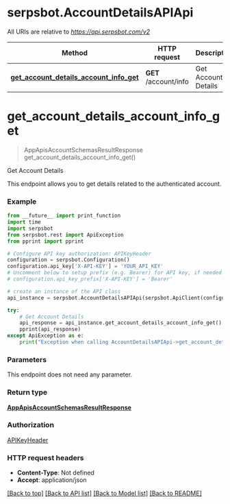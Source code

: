 # serpsbot.AccountDetailsAPIApi

All URIs are relative to *https://api.serpsbot.com/v2*

Method | HTTP request | Description
------------- | ------------- | -------------
[**get_account_details_account_info_get**](AccountDetailsAPIApi.md#get_account_details_account_info_get) | **GET** /account/info | Get Account Details

# **get_account_details_account_info_get**
> AppApisAccountSchemasResultResponse get_account_details_account_info_get()

Get Account Details

This endpoint allows you to get details related to the authenticated account.

### Example
```python
from __future__ import print_function
import time
import serpsbot
from serpsbot.rest import ApiException
from pprint import pprint

# Configure API key authorization: APIKeyHeader
configuration = serpsbot.Configuration()
configuration.api_key['X-API-KEY'] = 'YOUR_API_KEY'
# Uncomment below to setup prefix (e.g. Bearer) for API key, if needed
# configuration.api_key_prefix['X-API-KEY'] = 'Bearer'

# create an instance of the API class
api_instance = serpsbot.AccountDetailsAPIApi(serpsbot.ApiClient(configuration))

try:
    # Get Account Details
    api_response = api_instance.get_account_details_account_info_get()
    pprint(api_response)
except ApiException as e:
    print("Exception when calling AccountDetailsAPIApi->get_account_details_account_info_get: %s\n" % e)
```

### Parameters
This endpoint does not need any parameter.

### Return type

[**AppApisAccountSchemasResultResponse**](AppApisAccountSchemasResultResponse.md)

### Authorization

[APIKeyHeader](../README.md#APIKeyHeader)

### HTTP request headers

 - **Content-Type**: Not defined
 - **Accept**: application/json

[[Back to top]](#) [[Back to API list]](../README.md#documentation-for-api-endpoints) [[Back to Model list]](../README.md#documentation-for-models) [[Back to README]](../README.md)

